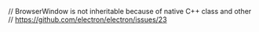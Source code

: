 // BrowserWindow is not inheritable because of native C++ class and other
// https://github.com/electron/electron/issues/23

